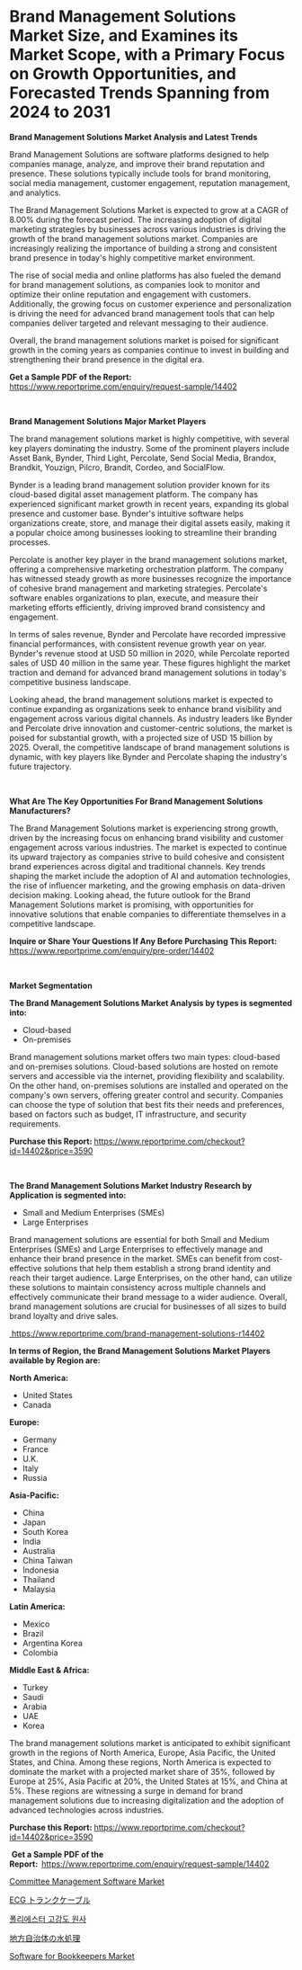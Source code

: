 <p><h1>Brand Management Solutions Market Size, and Examines its Market Scope, with a Primary Focus on Growth Opportunities, and Forecasted Trends Spanning from 2024 to 2031</h1></p><p><strong>Brand Management Solutions Market Analysis and Latest Trends</strong></p>
<p><p>Brand Management Solutions are software platforms designed to help companies manage, analyze, and improve their brand reputation and presence. These solutions typically include tools for brand monitoring, social media management, customer engagement, reputation management, and analytics.</p><p>The Brand Management Solutions Market is expected to grow at a CAGR of 8.00% during the forecast period. The increasing adoption of digital marketing strategies by businesses across various industries is driving the growth of the brand management solutions market. Companies are increasingly realizing the importance of building a strong and consistent brand presence in today's highly competitive market environment.</p><p>The rise of social media and online platforms has also fueled the demand for brand management solutions, as companies look to monitor and optimize their online reputation and engagement with customers. Additionally, the growing focus on customer experience and personalization is driving the need for advanced brand management tools that can help companies deliver targeted and relevant messaging to their audience.</p><p>Overall, the brand management solutions market is poised for significant growth in the coming years as companies continue to invest in building and strengthening their brand presence in the digital era.</p></p>
<p><strong>Get a Sample PDF of the Report:&nbsp;</strong> <a href="https://www.reportprime.com/enquiry/request-sample/14402">https://www.reportprime.com/enquiry/request-sample/14402</a></p>
<p>&nbsp;</p>
<p><strong>Brand Management Solutions Major Market Players</strong></p>
<p><p>The brand management solutions market is highly competitive, with several key players dominating the industry. Some of the prominent players include Asset Bank, Bynder, Third Light, Percolate, Send Social Media, Brandox, Brandkit, Youzign, Pilcro, Brandit, Cordeo, and SocialFlow.</p><p>Bynder is a leading brand management solution provider known for its cloud-based digital asset management platform. The company has experienced significant market growth in recent years, expanding its global presence and customer base. Bynder's intuitive software helps organizations create, store, and manage their digital assets easily, making it a popular choice among businesses looking to streamline their branding processes.</p><p>Percolate is another key player in the brand management solutions market, offering a comprehensive marketing orchestration platform. The company has witnessed steady growth as more businesses recognize the importance of cohesive brand management and marketing strategies. Percolate's software enables organizations to plan, execute, and measure their marketing efforts efficiently, driving improved brand consistency and engagement.</p><p>In terms of sales revenue, Bynder and Percolate have recorded impressive financial performances, with consistent revenue growth year on year. Bynder's revenue stood at USD 50 million in 2020, while Percolate reported sales of USD 40 million in the same year. These figures highlight the market traction and demand for advanced brand management solutions in today's competitive business landscape.</p><p>Looking ahead, the brand management solutions market is expected to continue expanding as organizations seek to enhance brand visibility and engagement across various digital channels. As industry leaders like Bynder and Percolate drive innovation and customer-centric solutions, the market is poised for substantial growth, with a projected size of USD 15 billion by 2025. Overall, the competitive landscape of brand management solutions is dynamic, with key players like Bynder and Percolate shaping the industry's future trajectory.</p></p>
<p>&nbsp;</p>
<p><strong>What Are The Key Opportunities For Brand Management Solutions Manufacturers?</strong></p>
<p><p>The Brand Management Solutions market is experiencing strong growth, driven by the increasing focus on enhancing brand visibility and customer engagement across various industries. The market is expected to continue its upward trajectory as companies strive to build cohesive and consistent brand experiences across digital and traditional channels. Key trends shaping the market include the adoption of AI and automation technologies, the rise of influencer marketing, and the growing emphasis on data-driven decision making. Looking ahead, the future outlook for the Brand Management Solutions market is promising, with opportunities for innovative solutions that enable companies to differentiate themselves in a competitive landscape.</p></p>
<p><strong>Inquire or Share Your Questions If Any Before Purchasing This Report:</strong> <a href="https://www.reportprime.com/enquiry/pre-order/14402">https://www.reportprime.com/enquiry/pre-order/14402</a></p>
<p>&nbsp;</p>
<p><strong>Market Segmentation</strong></p>
<p><strong>The Brand Management Solutions Market Analysis by types is segmented into:</strong></p>
<p><ul><li>Cloud-based</li><li>On-premises</li></ul></p>
<p><p>Brand management solutions market offers two main types: cloud-based and on-premises solutions. Cloud-based solutions are hosted on remote servers and accessible via the internet, providing flexibility and scalability. On the other hand, on-premises solutions are installed and operated on the company's own servers, offering greater control and security. Companies can choose the type of solution that best fits their needs and preferences, based on factors such as budget, IT infrastructure, and security requirements.</p></p>
<p><strong>Purchase this Report:&nbsp;</strong><a href="https://www.reportprime.com/checkout?id=14402&price=3590">https://www.reportprime.com/checkout?id=14402&price=3590</a></p>
<p>&nbsp;</p>
<p><strong>The Brand Management Solutions Market Industry Research by Application is segmented into:</strong></p>
<p><ul><li>Small and Medium Enterprises (SMEs)</li><li>Large Enterprises</li></ul></p>
<p><p>Brand management solutions are essential for both Small and Medium Enterprises (SMEs) and Large Enterprises to effectively manage and enhance their brand presence in the market. SMEs can benefit from cost-effective solutions that help them establish a strong brand identity and reach their target audience. Large Enterprises, on the other hand, can utilize these solutions to maintain consistency across multiple channels and effectively communicate their brand message to a wider audience. Overall, brand management solutions are crucial for businesses of all sizes to build brand loyalty and drive sales.</p></p>
<p><a href="https://www.reportprime.com/brand-management-solutions-r14402">&nbsp;https://www.reportprime.com/brand-management-solutions-r14402</a></p>
<p><strong>In terms of Region, the Brand Management Solutions Market Players available by Region are:</strong></p>
<p>
    <p> <strong> North America: </strong>
        <ul>
            <li>United States</li>
            <li>Canada</li>
        </ul>
        </p> 
    <p> <strong> Europe: </strong>
        <ul>
            <li>Germany</li>
            <li>France</li>
            <li>U.K.</li>
            <li>Italy</li>
            <li>Russia</li>
        </ul>
        </p> 
    <p> <strong> Asia-Pacific: </strong>
        <ul>
            <li>China</li>
            <li>Japan</li>
            <li>South Korea</li>
            <li>India</li>
            <li>Australia</li>
            <li>China Taiwan</li>
            <li>Indonesia</li>
            <li>Thailand</li>
            <li>Malaysia</li>
        </ul>
        </p> 
    <p> <strong> Latin America: </strong>
        <ul>
            <li>Mexico</li>
            <li>Brazil</li>
            <li>Argentina Korea</li>
            <li>Colombia</li>
        </ul>
        </p> 
    <p> <strong> Middle East & Africa: </strong>
        <ul>
            <li>Turkey</li>
            <li>Saudi</li>
            <li>Arabia</li>
            <li>UAE</li>
            <li>Korea</li>
        </ul>
    </p>
    </p>
<p><p>The brand management solutions market is anticipated to exhibit significant growth in the regions of North America, Europe, Asia Pacific, the United States, and China. Among these regions, North America is expected to dominate the market with a projected market share of 35%, followed by Europe at 25%, Asia Pacific at 20%, the United States at 15%, and China at 5%. These regions are witnessing a surge in demand for brand management solutions due to increasing digitalization and the adoption of advanced technologies across industries.</p></p>
<p><strong>Purchase this Report: </strong><a href="https://www.reportprime.com/checkout?id=14402&price=3590">https://www.reportprime.com/checkout?id=14402&price=3590</a></p>
<p>&nbsp;<strong>Get a Sample PDF of the Report:&nbsp;&nbsp;</strong><a href="https://www.reportprime.com/enquiry/request-sample/14402">https://www.reportprime.com/enquiry/request-sample/14402</a></p>
<p><strong></strong></p>
<p><p><a href="https://github.com/wusalecollins540tpqoz/Market-Research-Report-List-2/blob/main/committee-management-software-market.md">Committee Management Software Market</a></p><p><a href="https://medium.com/@jackparker654/ecg-%E3%83%88%E3%83%A9%E3%83%B3%E3%82%AF%E3%82%B1%E3%83%BC%E3%83%96%E3%83%AB%E5%B8%82%E5%A0%B4-%E3%82%B7%E3%82%A7%E3%82%A2%E7%8E%87-%E5%B8%82%E5%A0%B4%E3%83%88%E3%83%AC%E3%83%B3%E3%83%89-%E3%81%8A%E3%82%88%E3%81%B3%E5%B0%86%E6%9D%A5%E3%81%AE%E6%88%90%E9%95%B7%E3%81%AE%E6%8E%A2%E7%B4%A2-15bd1997fd34">ECG トランクケーブル</a></p><p><a href="https://github.com/royErdmtyan906778/Market-Research-Report-List-1/blob/main/770838875340.md">폴리에스터 고강도 원사</a></p><p><a href="https://medium.com/@amiles.fermin/%E5%B8%82%E7%94%BA%E6%9D%91%E3%81%AE%E6%B0%B4%E5%87%A6%E7%90%86%E5%B8%82%E5%A0%B4%E3%81%AE%E8%A6%8F%E6%A8%A1%E3%81%A8%E5%B8%82%E5%A0%B4%E5%8B%95%E5%90%91-%E5%AE%8C%E5%85%A8%E3%81%AA%E7%94%A3%E6%A5%AD%E6%A6%82%E8%A6%81-2024%E5%B9%B4%E3%81%8B%E3%82%892031%E5%B9%B4-06636a3802e9">地方自治体の水処理</a></p><p><a href="https://github.com/kathiaseamanalvaradovlprc2h/Market-Research-Report-List-2/blob/main/software-for-bookkeepers-market.md">Software for Bookkeepers Market</a></p></p>